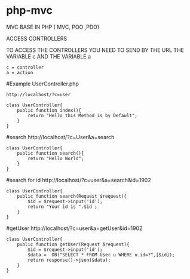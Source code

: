 # php-mvc
MVC BASE IN PHP ( MVC, POO ,PDO)


ACCESS CONTROLLERS

TO ACCESS THE CONTROLLERS YOU NEED TO SEND BY THE URL
THE VARIABLE c AND THE VARIABLE a

    c = controller
    a = action

#Example UserController.php

    http://localhost/?c=user

    class UserController{
        public function index(){
            return "Hello this Method is by Default";
        }
    }
#search
     http://localhost/?c=User&a=search

    class UserController{
        public function search(){
            return "Hello World";
        }
    }
#search for id
     http://localhost/?c=user&a=search&id=1902

    class UserController{
        public function search(Request $request){
            $id = $request->input('id');
            return "Your id is ".$id ;
        }
    }
#getUser
     http://localhost/?c=user&a=getUser&id=1902

    class UserController{
        public function getUser(Request $request){
            $id = $request->input('id');
            $data =  DB("SELECT * FROM User u WHERE u.id=?",[$id]);
            return response()->json($data);
        }
    }
